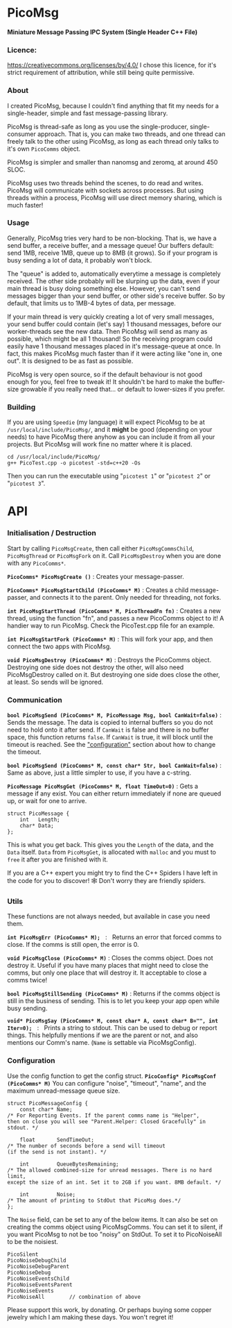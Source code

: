 # PicoMsg
**Miniature Message Passing IPC System (Single Header C++ File)**

### Licence:
https://creativecommons.org/licenses/by/4.0/ I chose this licence, for it's strict requirement of attribution, while still being quite permissive.

### About
I created PicoMsg, because I couldn't find anything that fit my needs for a single-header, simple and fast message-passing library.

PicoMsg is thread-safe as long as you use the single-producer, single-consumer approach. That is, you can make two threads, and one thread can freely talk to the other using PicoMsg, as long as each thread only talks to it's own `PicoComms` object.

PicoMsg is simpler and smaller than nanomsg and zeromq, at around 450 SLOC.

PicoMsg uses two threads behind the scenes, to do read and writes. PicoMsg will communicate with sockets across processes. But using threads within a process, PicoMsg will use direct memory sharing, which is much faster!

### Usage

Generally, PicoMsg tries very hard to be non-blocking. That is, we have a send buffer, a receive buffer, and a message queue! Our buffers default: send 1MB, receive 1MB, queue up to 8MB (it grows). So if your program is busy sending a lot of data, it probably won't block.

The "queue" is added to, automatically everytime a message is completely received. The other side probably will be slurping up the data, even if your main thread is busy doing something else. However, you can't send messages bigger than your send buffer, or other side's receive buffer. So by default, that limits us to 1MB-4 bytes of data, per message.

If your main thread is very quickly creating a lot of very small messages, your send buffer could contain (let's say) 1 thousand messages, before our worker-threads see the new data. Then PicoMsg will send as many as possible, which might be all 1 thousand! So the receiving program could easily have 1 thousand messages placed in it's message-queue at once. In fact, this makes PicoMsg much faster than if it were acting like "one in, one out". It is designed to be as fast as possible.

PicoMsg is very open source, so if the default behaviour is not good enough for you, feel free to tweak it! It shouldn't be hard to make the buffer-size growable if you really need that... or default to lower-sizes if you prefer.

### Building

If you are using `Speedie` (my language) it will expect PicoMsg to be at `/usr/local/include/PicoMsg/`, and it **might** be good (depending on your needs) to have PicoMsg there anyhow as you can include it from all your projects. But PicoMsg will work fine no matter where it is placed.

	cd /usr/local/include/PicoMsg/
	g++ PicoTest.cpp -o picotest -std=c++20 -Os

Then you can run the executable using "`picotest 1`" or "`picotest 2`" or "`picotest 3`".

# API

### Initialisation / Destruction

Start by calling `PicoMsgCreate`, then call either `PicoMsgCommsChild`, `PicoMsgThread` or `PicoMsgFork` on it. Call `PicoMsgDestroy` when you are done with any `PicoComms*`.

**`PicoComms* PicoMsgCreate ()`**   :   Creates your message-passer.

**`PicoComms* PicoMsgStartChild (PicoComms* M)`**   :   Creates a child message-passer, and connects it to the parent. Only needed for threading, not forks.

**`int PicoMsgStartThread (PicoComms* M, PicoThreadFn fn)`**   :   Creates a new thread, using the function "fn", and passes a new PicoComms object to it! A handier way to run PicoMsg. Check the PicoTest.cpp file for an example. 

**`int PicoMsgStartFork (PicoComms* M)`**   :   This will fork your app, and then connect the two apps with PicoMsg.

**`void PicoMsgDestroy (PicoComms* M)`**   :   Destroys the PicoComms object. Destroying one side does not destroy the other, will also need PicoMsgDestroy called on it. But destroying one side does close the other, at least. So sends will be ignored.

### Communication

**`bool PicoMsgSend (PicoComms* M, PicoMessage Msg, bool CanWait=false)`**   :   Sends the message. The data is copied to internal buffers so you do not need to hold onto it after send. If `CanWait` is false and there is no buffer space, this function returns `false`. If `CanWait` is true, it will block until the timeout is reached. See the ["configuration"](#Configuration) section about how to change the timeout.

**`bool PicoMsgSend (PicoComms* M, const char* Str, bool CanWait=false)`**   :   Same as above, just a little simpler to use, if you have a c-string.

**`PicoMessage PicoMsgGet (PicoComms* M, float TimeOut=0)`**   :   Gets a message if any exist. You can either return immediately if none are queued up, or wait for one to arrive.

    struct PicoMessage {
        int   Length;
        char* Data;
    };

This is what you get back. This gives you the `Length` of the data, and the `Data` itself. `Data` from `PicoMsgGet`, is allocated with `malloc` and you must to `free` it after you are finished with it.

If you are a C++ expert you might try to find the C++ Spiders I have left in the code for you to discover! 🕸️ Don't worry they are friendly spiders.


### Utils

These functions are not always needed, but available in case you need them.

**`int PicoMsgErr (PicoComms* M);`**   :   Returns an error that forced comms to close. If the comms is still open, the error is 0.

**`void PicoMsgClose (PicoComms* M)`**   :   Closes the comms object. Does not destroy it. Useful if you have many places that might need to close the comms, but only one place that will destroy it. It acceptable to close a comms twice!

**`bool PicoMsgStillSending (PicoComms* M)`**   :   Returns if the comms object is still in the business of sending. This is to let you keep your app open while busy sending.
    
**`void* PicoMsgSay (PicoComms* M, const char* A, const char* B="", int Iter=0);`**   :   Prints a string to stdout. This can be used to debug or report things. This helpfully mentions if we are the parent or not, and also mentions our Comm's name. (`Name` is settable via PicoMsgConfig).
    

### Configuration

Use the config function to get the config struct. **`PicoConfig* PicoMsgConf (PicoComms* M)`** You can configure "noise", "timeout", "name", and the maximum unread-message queue size.


    struct PicoMessageConfig {
        const char* Name;
    /* For Reporting Events. If the parent comms name is "Helper",
    then on close you will see "Parent.Helper: Closed Gracefully" in stdout. */
        
        float       SendTimeOut;
    /* The number of seconds before a send will timeout
    (if the send is not instant). */

        int         QueueBytesRemaining;
    /* The allowed combined-size for unread messages. There is no hard limit,
    except the size of an int. Set it to 2GB if you want. 8MB default. */

        int         Noise;
	/* The amount of printing to StdOut that PicoMsg does.*/
    };

The `Noise` field, can be set to any of the below items. It can also be set on creating the comms object using PicoMsgComms. You can set it to silent, if you want PicoMsg to not be too "noisy" on StdOut. To set it to PicoNoiseAll to be the noisiest.

    PicoSilent
    PicoNoiseDebugChild	
    PicoNoiseDebugParent
    PicoNoiseDebug
    PicoNoiseEventsChild
    PicoNoiseEventsParent
    PicoNoiseEvents
    PicoNoiseAll        // combination of above


Please support this work, by donating. Or perhaps buying some copper jewelry which I am making these days. You won't regret it!

